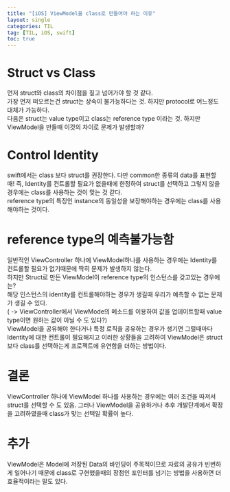 ```yaml
---
title: "[iOS] ViewModel을 class로 만들어야 하는 이유"
layout: single
categories: TIL
tag: [TIL, iOS, swift]
toc: true
---
```


# Struct vs Class
먼저 struct와 class의 차이점을 짚고 넘어가야 할 것 같다.
<br>
가장 먼저 떠오르는건 struct는 상속이 불가능하다는 것. 하지만 protocol로 어느정도 대체가 가능하다.
<br>
다음은 struct는 value type이고 class는 reference type 이라는 것. 하지만 ViewModel을 만들때 이것의 차이로 문제가 발생할까?

# Control Identity
swift에서는 class 보다 struct를 권장한다. 다만 common한 종류의 data를 표현할때! 즉, Identity를 컨트롤할 필요가 없을때에 한정하여 struct를 선택하고 그렇지 않을 경우에는 class를 사용하는 것이 맞는 것 같다.
<br>
reference type의 특징인 instance의 동일성을 보장해야하는 경우에는 class를 사용해야하는 것이다.

# reference type의 예측불가능함
일반적인 ViewController 하나에 ViewModel하나를 사용하는 경우에는 Identity를 컨트롤할 필요가 없기때문에 딱히 문제가 발생하지 않는다.
<br>
하지만 Struct로 만든 ViewModel이 reference type의 인스턴스를 갖고있는 경우에는?
<br>
해당 인스턴스의 identity를 컨트롤해야하는 경우가 생길때 우리가 예측할 수 없는 문제가 생길 수 있다.
<br>
( -> ViewController에서 ViewMode의 메소드를 이용하여 값을 업데이트할때 value type이면 원하는 값이 아닐 수 도 있다?)
<br>
 ViewModel을 공유해야 한다거나 특정 로직을 공유하는 경우가 생기면 그럴때마다 Identity에 대한 컨트롤이 필요해지고 이러한 상황들을 고려하여 ViewModel은 struct보다 class를 선택하는게 프로젝트에 유연함을 더하는 방법이다.

# 결론
ViewController 하나에 ViewModel 하나를 사용하는 경우에는 여러 조건을 따져서 struct를 선택할 수 도 있음. 그러나 ViewModel을 공유하거나 추후 개발단계에서 확장을 고려하였을때 class가 맞는 선택일 확률이 높다.

# 추가
ViewModel은 Model에 저장된 Data의 바인딩이 주목적이므로 자료의 공유가 빈번하게 일어나기 때문에 class로 구현했을때의 장점인 포인터를 넘기는 방법을 사용하면 더 효율적이라는 말도 있다.
